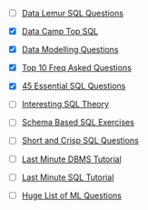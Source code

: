 - [ ] [Data Lemur SQL Questions](https://datalemur.com/questions?category=SQL)

- [x] [Data Camp Top SQL](datacamp.com/blog/top-sql-interview-questions-and-answers-for-beginners-and-intermediate-practitioners)

- [x] [Data Modelling Questions](https://www.softwaretestinghelp.com/data-modeling-interview-questions-answers/)

- [x] [Top 10 Freq Asked Questions](http://java67.blogspot.com.by/2013/04/10-frequently-asked-sql-query-interview-questions-answers-database.html)

- [x] [45 Essential SQL Questions](https://www.toptal.com/sql/interview-questions)

- [ ] [Interesting SQL Theory](http://www.indiabix.com/technical/sql-server-common-questions/)

- [ ] [Schema Based SQL Exercises](https://github.com/XD-DENG/SQL-exercise)

- [ ] [Short and Crisp SQL Questions](http://www.tutorialspoint.com/sql/sql_interview_questions.htm)

- [ ] [Last Minute DBMS Tutorial](https://www.geeksforgeeks.org/dbms/?ref=lbp)

- [ ] [Last Minute SQL Tutorial](https://www.geeksforgeeks.org/sql-tutorial/?ref=lbp)

- [ ] [Huge List of ML Questions](https://github.com/alexeygrigorev/data-science-interviews/tree/master)
